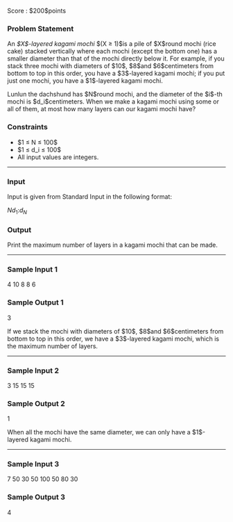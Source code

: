 
<div>

<span>

<span>

<p>
Score : $200$points
</p>

<div>

<section>

### **Problem Statement**

<p>
An 
<em>
$X$-layered kagami mochi
</em>
$(X ≥ 1)$is a pile of $X$round mochi (rice cake) stacked vertically where each mochi (except the bottom one) has a smaller diameter than that of the mochi directly below it. For example, if you stack three mochi with diameters of $10$, $8$and $6$centimeters from bottom to top in this order, you have a $3$-layered kagami mochi; if you put just one mochi, you have a $1$-layered kagami mochi.
</p>

<p>
Lunlun the dachshund has $N$round mochi, and the diameter of the $i$-th mochi is $d_i$centimeters. When we make a kagami mochi using some or all of them, at most how many layers can our kagami mochi have?
</p>

</section>

</div>

<div>

<section>

### **Constraints**

<ul>

<li>
$1 ≤ N ≤ 100$
</li>

<li>
$1 ≤ d_i ≤ 100$
</li>

<li>
All input values are integers.
</li>

</ul>

</section>

</div>

---

<div>

<div>

<section>

### **Input**

<p>
Input is given from Standard Input in the following format:
</p>

<div>

$N$$d_1$$:$$d_N$
</div>

</section>

</div>

<div>

<section>

### **Output**

<p>
Print the maximum number of layers in a kagami mochi that can be made.
</p>

</section>

</div>

</div>

---

<div>

<section>

### **Sample Input 1**

<div>

4
10
8
8
6

</div>

</section>

</div>

<div>

<section>

### **Sample Output 1**

<div>

3

</div>

<p>
If we stack the mochi with diameters of $10$, $8$and $6$centimeters from bottom to top in this order, we have a $3$-layered kagami mochi, which is the maximum number of layers.
</p>

</section>

</div>

---

<div>

<section>

### **Sample Input 2**

<div>

3
15
15
15

</div>

</section>

</div>

<div>

<section>

### **Sample Output 2**

<div>

1

</div>

<p>
When all the mochi have the same diameter, we can only have a $1$-layered kagami mochi.
</p>

</section>

</div>

---

<div>

<section>

### **Sample Input 3**

<div>

7
50
30
50
100
50
80
30

</div>

</section>

</div>

<div>

<section>

### **Sample Output 3**

<div>

4

</div>

</section>

</div>

</span>

</span>

</div>
